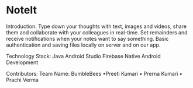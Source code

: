 # NoteIt
Introduction: Type down your thoughts with text, images and videos, share them and collaborate with your colleagues in real-time. Set remainders and receive notifications when your notes want to say something. Basic authentication and saving files locally on server and on our app.

Technology Stack: Java Android Studio Firebase Native Android Development

Contributors: Team Name: BumbleBees •Preeti Kumari • Prerna Kumari • Prachi Verma

